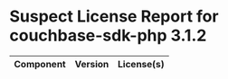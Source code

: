 
Suspect License Report for couchbase-sdk-php 3.1.2
==================================================

|Component|Version|License(s)|
| :--- | :--- | :--- |
